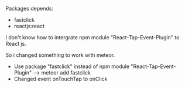 Packages depends:
+ fastclick
+ reactjs:react

I don't know how to intergrate npm module "React-Tap-Event-Plugin" to React js.

So i changed something to work with meteor.
+ Use package "fastclick" instead of npm module "React-Tap-Event-Plugin"
--> meteor add fastclick
+ Changed event onTouchTap to onClick
